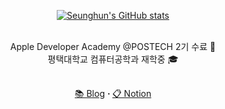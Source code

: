  <div align=center>

[![Seunghun's GitHub stats](https://github-readme-stats.vercel.app/api?username=bulmang)](https://github.com/anuraghazra/github-readme-stats)

</div>

 <div align=center>
	<br>Apple Developer Academy @POSTECH 2기 수료 🐣<br> 평택대학교 컴퓨터공학과 재학중 🎓<br><br></p>
	<a href="https://bulmang-ios.tistory.com/">📚 Blog</a>
<b> · </b>
	<a href="https://bulmang.notion.site/SwiftUI-cdde16f041fe41df9c9e61d8f256be96">📋 Notion</a>
 </div>
